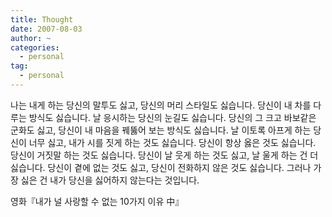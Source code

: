 ```yaml
---
title: Thought
date: 2007-08-03
author: ~
categories:
  - personal
tag:
  - personal
---
```






나는 내게 하는 당신의 말투도 싫고,
당신의 머리 스타일도 싫습니다.
당신이 내 차를 다루는 방식도 싫습니다.
날 응시하는 당신의 눈길도 싫습니다.
당신의 그 크고 바보같은 군화도 싫고,
당신이 내 마음을 꿰뚫어 보는 방식도 싫습니다.
날 이토록 아프게 하는 당신이 너무 싫고,
내가 시를 짓게 하는 것도 싫습니다.
당신이 항상 옳은 것도 싫습니다.
당신이 거짓말 하는 것도 싫습니다.
당신이 날 웃게 하는 것도 싫고,
날 울게 하는 건 더 싫습니다.
당신이 곁에 없는 것도 싫고,
당신이 전화하지 않은 것도 싫습니다.
그러나 가장 싫은 건
내가 당신을 싫어하지 않는다는 것입니다.

영화『내가 널 사랑할 수 없는 10가지 이유 中』


 






